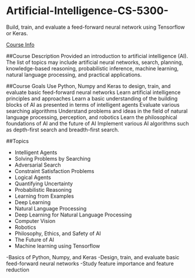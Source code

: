 # Artificial-Intelligence-CS-5300-
Build, train, and evaluate a feed-forward neural network  using Tensorflow or Keras.

[Course Info](https://badriadhikari.github.io/AI/)

##Course Description
Provided an introduction to artificial intelligence (AI). The list of topics may include artificial neural networks, search, planning, knowledge-based reasoning, probabilistic inference, machine learning, natural language processing, and practical applications.

##Course Goals
Use Python, Numpy and Keras to design, train, and evaluate basic feed-forward neural networks
Learn artificial intelligence principles and approaches
Learn a basic understanding of the building blocks of AI as presented in terms of intelligent agents
Evaluate various searching algorithms
Understand problems and ideas in the field of natural language processing, perception, and robotics
Learn the philosophical foundations of AI and the future of AI
Implement various AI algorithms such as depth-first search and breadth-first search.

##Topics
- Intelligent Agents
- Solving Problems by Searching
- Adversarial Search
- Constraint Satisfaction Problems
- Logical Agents
- Quantifying Uncertainty
- Probabilistic Reasoning
- Learning from Examples
- Deep Learning
- Natural Language Processing
- Deep Learning for Natural Language Processing
- Computer Vision
- Robotics
- Philosophy, Ethics, and Safety of AI
- The Future of AI
- Machine learning using Tensorflow

-Basics of Python, Numpy, and Keras
-Design, train, and evaluate basic feed-forward neural networks
-Study feature importance and feature reduction


